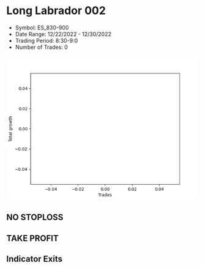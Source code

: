 # Long Labrador 002 
- Symbol: ES_830-900
- Date Range: 12/22/2022 - 12/30/2022
- Trading Period: 8:30-9:0
- Number of Trades: 0

![Plot](LongLabrador002ES_830-900.png)
## NO STOPLOSS














## TAKE PROFIT











## Indicator Exits

